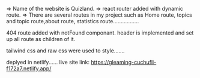 => Name of the website is Quizland.
=> react router added with dynamic route.
=> There are several routes in my project such as Home route, topics and topic route,about route, statistics route.................

404 route added with notFound componant.
header is implemented and set up all route as children of it.

tailwind css and raw css were used to style.......

deplyed in netlify......
live site link: https://gleaming-cuchufli-f172a7.netlify.app/



